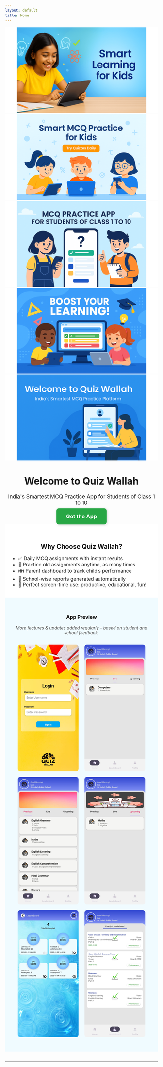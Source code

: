 ```yaml
---
layout: default
title: Home
---
```


<!-- 👇 Clean Slider with sliding transition -->
<div class="slider-container">
  <div class="slider-track">
    <img src="/assets/images/banner1.png" alt="Banner 1" class="slider-image">
    <img src="/assets/images/banner2.png" alt="Banner 2" class="slider-image">
    <img src="/assets/images/banner3.png" alt="Banner 3" class="slider-image">
    <img src="/assets/images/banner4.png" alt="Banner 4" class="slider-image">
    <img src="/assets/images/banner5.png" alt="Banner 5" class="slider-image">
  </div>
</div>

<style>
.banner-slider {
  width: 100%;
  max-width: 100%;
  height: auto;
  aspect-ratio: 16 / 9;
  overflow: hidden;
  position: relative;
}

.slides {
  display: flex;
  width: 500%;
  animation: slideAnimation 30s infinite;
}

.slides img {
  width: 100%;
  aspect-ratio: 16 / 9;
  object-fit: contain;
  flex-shrink: 0;
}
@keyframes slideAnimation {
  0%   { transform: translateX(0%); }
  20%  { transform: translateX(0%); }
  25%  { transform: translateX(-100%); }
  45%  { transform: translateX(-100%); }
  50%  { transform: translateX(-200%); }
  70%  { transform: translateX(-200%); }
  75%  { transform: translateX(-300%); }
  95%  { transform: translateX(-300%); }
  100% { transform: translateX(-400%); }
}
</style>



<script>
let slidePos = 0;
const images = document.querySelectorAll(".slider-image");
const track = document.querySelector(".slider-track");

function showNextSlide() {
  slidePos = (slidePos + 1) % images.length;
  track.style.transform = `translateX(-${slidePos * 100}%)`;
}

setInterval(showNextSlide, 4000); // 4 seconds per slide
</script>


<!-- 👇 HERO SECTION -->
<h1 style="text-align: center; font-size: 2rem; text-shadow: 1px 1px 2px rgba(0,0,0,0.1);">
  Welcome to Quiz Wallah
</h1>

<p style="text-align: center; font-size: 1.1rem;">
  India's Smartest MCQ Practice App for Students of Class 1 to 10
</p>

<p style="text-align: center; margin-top: 1.5rem;">
  <a href="#"
     style="background-color: #28a745; color: white; padding: 16px 32px; font-size: 1.1rem;
            text-decoration: none; border-radius: 8px; font-weight: bold;
            box-shadow: 2px 2px 8px rgba(0,0,0,0.15);
            transition: all 0.2s ease;"
     onmouseover="this.style.backgroundColor='#218838'; this.style.transform='scale(1.05)';"
     onmouseout="this.style.backgroundColor='#28a745'; this.style.transform='scale(1)';">
    Get the App
  </a>
</p>


<!-- 👇 FEATURES SECTION -->
<div style="background-color: white; padding: 2rem 1rem;">
  <h2 style="text-align: center;">Why Choose Quiz Wallah?</h2>
  <ul style="max-width: 700px; margin: auto; font-size: 1rem;">
    <li>✅ Daily MCQ assignments with instant results</li>
    <li>🔁 Practice old assignments anytime, as many times</li>
    <li>👪 Parent dashboard to track child’s performance</li>
    <li>🏫 School-wise reports generated automatically</li>
    <li>🎯 Perfect screen-time use: productive, educational, fun!</li>
  </ul>
</div>


<!-- 👇 APP PREVIEW SECTION -->
<div style="background-color: #f0fbff; padding: 2rem 1rem;">
  <h3 style="text-align: center;">App Preview</h3>
  <p style="text-align: center; margin-top: 1rem; font-style: italic; color: #555;">
    More features & updates added regularly – based on student and school feedback.
  </p>

  <div style="display: flex; flex-wrap: wrap; justify-content: center; gap: 20px; padding: 1rem;">
    <img src="/assets/images/screenshot1.png" alt="Screenshot 1" style="width: 200px; border-radius: 8px;" />
    <img src="/assets/images/screenshot2.png" alt="Screenshot 2" style="width: 200px; border-radius: 8px;" />
    <img src="/assets/images/screenshot3.png" alt="Screenshot 3" style="width: 200px; border-radius: 8px;" />
    <img src="/assets/images/screenshot4.png" alt="Screenshot 4" style="width: 200px; border-radius: 8px;" />
    <img src="/assets/images/screenshot5.png" alt="Screenshot 5" style="width: 200px; border-radius: 8px;" />
    <img src="/assets/images/screenshot6.png" alt="Screenshot 6" style="width: 200px; border-radius: 8px;" />
  </div>
</div>

<hr style="margin: 2rem 0;" />
